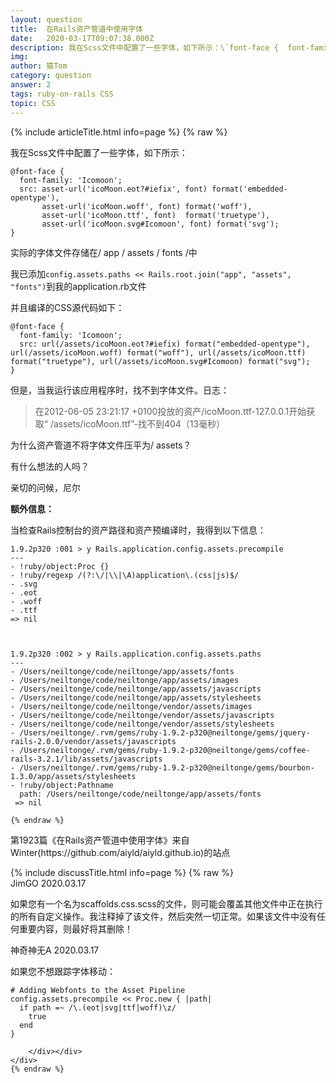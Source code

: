```yaml
---
layout: question
title:  在Rails资产管道中使用字体
date:   2020-03-17T09:07:38.000Z
description: 我在Scss文件中配置了一些字体，如下所示：\`font-face {  font-family  'Icomoon';  src  asset-u...
img: 
author: 猿Tom
category: question
answer: 2
tags: ruby-on-rails CSS
topic: CSS
---
```

<div class="article-root">
  <div class="article">
    {% include articleTitle.html info=page %}
    {% raw %}
    <div class="article-content"><p><font style="vertical-align: inherit;"><font style="vertical-align: inherit;">我在Scss文件中配置了一些字体，如下所示：</font></font></p>

<pre><code>@font-face {<font></font>
  font-family: 'Icomoon';<font></font>
  src: asset-url('icoMoon.eot?#iefix', font) format('embedded-opentype'),<font></font>
       asset-url('icoMoon.woff', font) format('woff'),<font></font>
       asset-url('icoMoon.ttf', font)  format('truetype'),<font></font>
       asset-url('icoMoon.svg#Icomoon', font) format('svg');<font></font>
}<font></font>
</code></pre>

<p><font style="vertical-align: inherit;"><font style="vertical-align: inherit;">实际的字体文件存储在/ app / assets / fonts /中</font></font></p>

<p><font style="vertical-align: inherit;"><font style="vertical-align: inherit;">我已添加</font></font><code>config.assets.paths &lt;&lt; Rails.root.join("app", "assets", "fonts")</code><font style="vertical-align: inherit;"><font style="vertical-align: inherit;">到我的application.rb文件</font></font></p>

<p><font style="vertical-align: inherit;"><font style="vertical-align: inherit;">并且编译的CSS源代码如下：</font></font></p>

<pre><code>@font-face {<font></font>
  font-family: 'Icomoon';<font></font>
  src: url(/assets/icoMoon.eot?#iefix) format("embedded-opentype"), url(/assets/icoMoon.woff) format("woff"), url(/assets/icoMoon.ttf) format("truetype"), url(/assets/icoMoon.svg#Icomoon) format("svg");<font></font>
}<font></font>
</code></pre>

<p><font style="vertical-align: inherit;"><font style="vertical-align: inherit;">但是，当我运行该应用程序时，找不到字体文件。</font><font style="vertical-align: inherit;">日志：</font></font></p>

<blockquote>
  <p><font style="vertical-align: inherit;"><font style="vertical-align: inherit;">在2012-06-05 23:21:17 +0100投放的资产/icoMoon.ttf-127.0.0.1开始获取“ /assets/icoMoon.ttf”-找不到404（13毫秒）</font></font></p>
</blockquote>

<p><font style="vertical-align: inherit;"><font style="vertical-align: inherit;">为什么资产管道不将字体文件压平为/ assets？</font></font></p>

<p><font style="vertical-align: inherit;"><font style="vertical-align: inherit;">有什么想法的人吗？</font></font></p>

<p><font style="vertical-align: inherit;"><font style="vertical-align: inherit;">亲切的问候，尼尔</font></font></p>

<p><strong><font style="vertical-align: inherit;"><font style="vertical-align: inherit;">额外信息：</font></font></strong></p>

<p><font style="vertical-align: inherit;"><font style="vertical-align: inherit;">当检查Rails控制台的资产路径和资产预编译时，我得到以下信息：</font></font></p>

<pre><code>1.9.2p320 :001 &gt; y Rails.application.config.assets.precompile<font></font>
---<font></font>
- !ruby/object:Proc {}<font></font>
- !ruby/regexp /(?:\/|\\|\A)application\.(css|js)$/<font></font>
- .svg<font></font>
- .eot<font></font>
- .woff<font></font>
- .ttf<font></font>
=&gt; nil<font></font>
<font></font>
<font></font>
<font></font>
1.9.2p320 :002 &gt; y Rails.application.config.assets.paths<font></font>
---<font></font>
- /Users/neiltonge/code/neiltonge/app/assets/fonts<font></font>
- /Users/neiltonge/code/neiltonge/app/assets/images<font></font>
- /Users/neiltonge/code/neiltonge/app/assets/javascripts<font></font>
- /Users/neiltonge/code/neiltonge/app/assets/stylesheets<font></font>
- /Users/neiltonge/code/neiltonge/vendor/assets/images<font></font>
- /Users/neiltonge/code/neiltonge/vendor/assets/javascripts<font></font>
- /Users/neiltonge/code/neiltonge/vendor/assets/stylesheets<font></font>
- /Users/neiltonge/.rvm/gems/ruby-1.9.2-p320@neiltonge/gems/jquery-rails-2.0.0/vendor/assets/javascripts<font></font>
- /Users/neiltonge/.rvm/gems/ruby-1.9.2-p320@neiltonge/gems/coffee-rails-3.2.1/lib/assets/javascripts<font></font>
- /Users/neiltonge/.rvm/gems/ruby-1.9.2-p320@neiltonge/gems/bourbon-1.3.0/app/assets/stylesheets<font></font>
- !ruby/object:Pathname<font></font>
  path: /Users/neiltonge/code/neiltonge/app/assets/fonts<font></font>
 =&gt; nil<font></font>
</code></pre></div>
    {% endraw %}
  </div>
  <p class="winter_mark">第1923篇《在Rails资产管道中使用字体》来自Winter(https://github.com/aiyld/aiyld.github.io)的站点</p>
  <div class="discuss-wrapper">
    {% include discussTitle.html info=page %}
    {% raw %}
    <div class="discuss-list">
    <div class="discuss-item">
        <div class="discuss-parent">
          <div class="discuss-meta">
            <span class="discuss-user">JimGO</span>
            <span class="discuss-time">2020.03.17</span>
          </div>
          <div class="discuss-comment"><p><font style="vertical-align: inherit;"><font style="vertical-align: inherit;">如果您有一个名为scaffolds.css.scss的文件，则可能会覆盖其他文件中正在执行的所有自定义操作。</font><font style="vertical-align: inherit;">我注释掉了该文件，然后突然一切正常。</font><font style="vertical-align: inherit;">如果该文件中没有任何重要内容，则最好将其删除！</font></font></p></div>
        </div></div><div class="discuss-item">
        <div class="discuss-parent">
          <div class="discuss-meta">
            <span class="discuss-user">神奇神无A</span>
            <span class="discuss-time">2020.03.17</span>
          </div>
          <div class="discuss-comment"><p><font style="vertical-align: inherit;"><font style="vertical-align: inherit;">如果您不想跟踪字体移动：</font></font></p>

<pre><code># Adding Webfonts to the Asset Pipeline<font></font>
config.assets.precompile &lt;&lt; Proc.new { |path|<font></font>
  if path =~ /\.(eot|svg|ttf|woff)\z/<font></font>
    true<font></font>
  end<font></font>
}<font></font>
</code></pre></div>
        </div></div>
    </div>
    {% endraw %}
  </div>
<div>
